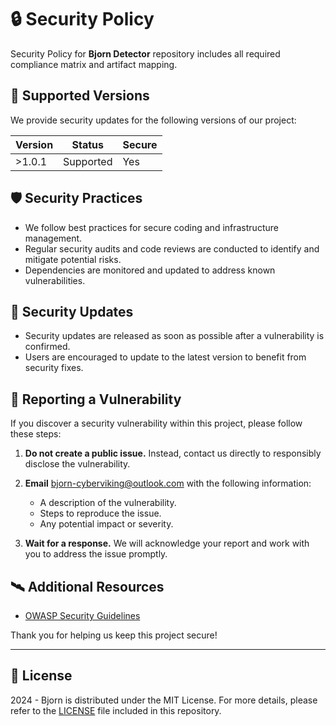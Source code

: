 # 🔒 Security Policy

Security Policy for **Bjorn Detector** repository includes all required compliance matrix and artifact mapping.

## 🧮 Supported Versions

We provide security updates for the following versions of our project:

| Version | Status    | Secure |
| ------- | --------- | ------ |
| >1.0.1  | Supported | Yes    |

## 🛡️ Security Practices

- We follow best practices for secure coding and infrastructure management.
- Regular security audits and code reviews are conducted to identify and mitigate potential risks.
- Dependencies are monitored and updated to address known vulnerabilities.

## 📲 Security Updates

- Security updates are released as soon as possible after a vulnerability is confirmed.
- Users are encouraged to update to the latest version to benefit from security fixes.

## 🚨 Reporting a Vulnerability

If you discover a security vulnerability within this project, please follow these steps:

1. **Do not create a public issue.** Instead, contact us directly to responsibly disclose the vulnerability.

2. **Email** [bjorn-cyberviking@outlook.com](mailto:bjorn-cyberviking@outlook.com) with the following information:

   - A description of the vulnerability.
   - Steps to reproduce the issue.
   - Any potential impact or severity.

3. **Wait for a response.** We will acknowledge your report and work with you to address the issue promptly.

## 🛰️ Additional Resources

- [OWASP Security Guidelines](https://owasp.org/)

Thank you for helping us keep this project secure!

---

## 📜 License

2024 - Bjorn is distributed under the MIT License. For more details, please refer to the [LICENSE](LICENSE) file included in this repository.
